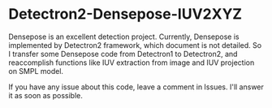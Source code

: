 # Detectron2-Densepose-IUV2XYZ
Densepose is an excellent detection project. Currently, Densepose is implemented by Detectron2 framework, which document is not detailed. 
So I transfer some Densepose code from Detectron1 to Detectron2, and reaccomplish functions like IUV extraction from image and IUV projection on SMPL model. 

If you have any issue about this code, leave a comment in Issues. I'll answer it as soon as possible. 

